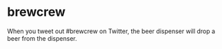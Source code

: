 # brewcrew
When you tweet out #brewcrew on Twitter, the beer dispenser will drop a beer from the dispenser.
